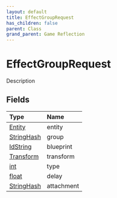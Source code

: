 ```yaml
---
layout: default
title: EffectGroupRequest
has_children: false
parent: Class
grand_parent: Game Reflection
---
```

# EffectGroupRequest
Description 

## Fields

| Type | Name |
|:----------|:--------------|
| [Entity](/riftbreaker-wiki/docs/game-reflection/classes/entity/) | entity |
| [StringHash](/riftbreaker-wiki/docs/game-reflection/classes/string_hash/) | group |
| [IdString](/riftbreaker-wiki/docs/game-reflection/components/id_string/) | blueprint |
| [Transform](/riftbreaker-wiki/docs/game-reflection/classes/transform/) | transform |
| [int](/riftbreaker-wiki/docs/game-reflection/enums/int/) | type |
| [float](/riftbreaker-wiki/docs/game-reflection/components/float/) | delay |
| [StringHash](/riftbreaker-wiki/docs/game-reflection/classes/string_hash/) | attachment |


